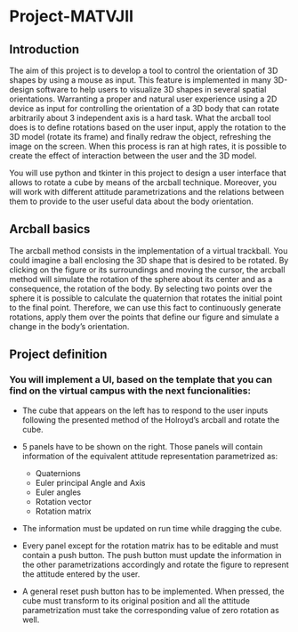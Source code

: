 # Project-MATVJII

## Introduction

The aim of this project is to develop a tool to control the orientation of 3D shapes by using a mouse as input. This feature is implemented in many 3D-design software to help users to visualize 3D shapes in several spatial orientations. Warranting a proper and natural user experience using a 2D device as input for controlling the orientation of a 3D body that can rotate arbitrarily about 3 independent axis is a hard task. What the arcball tool does is to define rotations based on the user input, apply the rotation to the 3D model (rotate its frame) and finally redraw the object, refreshing the image on the screen. When this process is ran at high rates, it is possible to create the effect of interaction between the user and the 3D model.

You will use python and tkinter in this project to design a user interface that allows to rotate a cube by means of the arcball technique. Moreover, you will work with different attitude parametrizations and the relations between them to provide to the user useful data about the body orientation.

## Arcball basics

The arcball method consists in the implementation of a virtual trackball. You could imagine a ball enclosing the 3D shape that is desired to be rotated. By clicking on the figure or its surroundings and moving the cursor, the arcball method will simulate the rotation of the sphere about its center and as a consequence, the rotation of the body. By selecting two points over the sphere it is possible to calculate the quaternion that rotates the initial point to the final point. Therefore, we can use this fact to continuously generate rotations, apply them over the points that define our figure and simulate a change in the body’s orientation.

## Project definition

### You will implement a UI, based on the template that you can find on the virtual campus with the next funcionalities:
- The cube that appears on the left has to respond to the user inputs following the presented method of the Holroyd’s arcball and rotate the cube.
- 5 panels have to be shown on the right. Those panels will contain information of the equivalent attitude representation parametrized as:

    - Quaternions
    - Euler principal Angle and Axis
    - Euler angles
    - Rotation vector
    - Rotation matrix

- The information must be updated on run time while dragging the cube.

- Every panel except for the rotation matrix has to be editable and must contain a push button. The push button must update the information in the other parametrizations accordingly and rotate the figure to represent the attitude entered by the user.
- A general reset push button has to be implemented. When pressed, the cube must transform to its original position and all the attitude parametrization must take the corresponding value of zero rotation as well.
